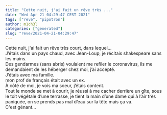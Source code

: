 ```yaml
---
title: "Cette nuit, j'ai fait un rêve très ..."
date: "Wed Apr 21 04:29:47 CEST 2021"
tags: ["reve", "pipotron"]
author: m1ch3l
categories: ["generated"]
slug: "reve/2021-04-21-04:29:47"
---
```


Cette nuit, j'ai fait un rêve très court, dans lequel...<br>
J’étais dans un pays chaud, avec Jean-Loup, je récitais shakespeare sans les mains.<br>
Des gendarmes (sans abris) voulaient me refiler le coronavirus, ils me demandaient de les héberger chez moi, j’ai accepté.<br>
J’étais avec ma famille.<br>
mon prof de français était avec un ex.<br>
À côté de moi, je vois ma soeur, j’étais content.<br>
Tout le monde se met à courir, je réussi à me cacher derrière un gîte, sous le toit végétale d’une terrasse, je tient la main d’une dame qui à l’air très paniquée, on se prends pas mal d’eau sur la tête mais ça va.<br>
C'est génant...<br>
